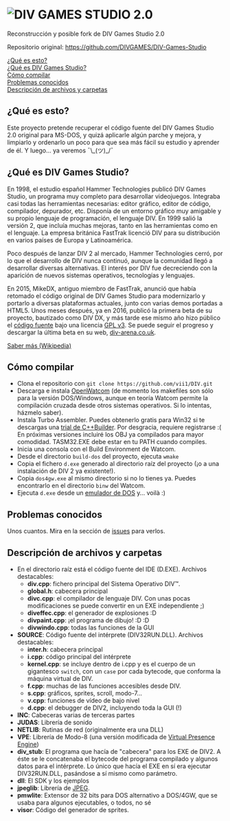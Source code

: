 # ![DIV GAMES STUDIO 2.0](https://github.com/vii1/DIV/blob/master/docs/img/divtitle.png)
Reconstrucción y posible fork de DIV Games Studio 2.0

Repositorio original: https://github.com/DIVGAMES/DIV-Games-Studio

[¿Qué es esto?](#qué-es-esto)  
[¿Qué es DIV Games Studio?](#qué-es-div-games-studio)  
[Cómo compilar](#cómo-compilar)  
[Problemas conocidos](#problemas-conocidos)  
[Descripción de archivos y carpetas](#descripción-de-archivos-y-carpetas)

## ¿Qué es esto?
Este proyecto pretende recuperar el código fuente del DIV Games Studio 2.0 original para MS-DOS, y quizá aplicarle algún parche y mejora, y limpiarlo y ordenarlo un poco para que sea más fácil su estudio y aprender de él. Y luego… ya veremos ¯\\\_(ツ)\_/¯

## ¿Qué es DIV Games Studio?
En 1998, el estudio español Hammer Technologies publicó DIV Games Studio, un programa muy completo para desarrollar videojuegos. Integraba casi todas las herramientas necesarias: editor gráfico, editor de código, compilador, depurador, etc. Disponía de un entorno gráfico muy amigable y su propio lenguaje de programación, el lenguaje DIV. En 1999 salió la versión 2, que incluía muchas mejoras, tanto en las herramientas como en el lenguaje. La empresa británica FastTrak licenció DIV para su distribución en varios países de Europa y Latinoamérica.

Poco después de lanzar DIV 2 al mercado, Hammer Technologies cerró, por lo que el desarrollo de DIV nunca continuó, aunque la comunidad llegó a desarrollar diversas alternativas. El interés por DIV fue decreciendo con la aparición de nuevos sistemas operativos, tecnologías y lenguajes.

En 2015, MikeDX, antiguo miembro de FastTrak, anunció que había retomado el código original de DIV Games Studio para modernizarlo y portarlo a diversas plataformas actuales, junto con varias demos portadas a HTML5. Unos meses después, ya en 2016, publicó la primera beta de su proyecto, bautizado como DIV DX, y más tarde ese mismo año hizo público el [código fuente](https://github.com/DIVGAMES/DIV-Games-Studio) bajo una licencia [GPL v3](https://github.com/vii1/DIV/blob/master/LICENSE). Se puede seguir el progreso y descargar la última beta en su web, [div-arena.co.uk](http://div-arena.co.uk/).

[Saber más (Wikipedia)](https://es.wikipedia.org/wiki/DIV_Games_Studio)

## Cómo compilar
* Clona el repositorio con `git clone https://github.com/vii1/DIV.git`
* Descarga e instala [OpenWatcom](http://www.openwatcom.org/) (de momento los makefiles son sólo para la versión DOS/Windows, aunque en teoría Watcom permite la compilación cruzada desde otros sistemas operativos. Si lo intentas, házmelo saber).
* Instala Turbo Assembler. Puedes obtenerlo gratis para Win32 si te descargas una [trial de C++Builder](https://www.embarcadero.com/es/products/cbuilder/starter/promotional-download). Por desgracia, requiere registrarse :( En próximas versiones incluiré los OBJ ya compilados para mayor comodidad. TASM32.EXE debe estar en tu PATH cuando compiles.
* Inicia una consola con el Build Environment de Watcom.
* Desde el directorio `build-dos` del proyecto, ejecuta `wmake`
* Copia el fichero `d.exe` generado al directorio raíz del proyecto (¡o a una instalación de DIV 2 ya existente!).
* Copia `dos4gw.exe` al mismo directorio si no lo tienes ya. Puedes encontrarlo en el directorio `binw` del Watcom.
* Ejecuta `d.exe` desde un [emulador de DOS](http://www.dosbox.com/) y… voilà :)

## Problemas conocidos
Unos cuantos. Mira en la sección de [issues](https://github.com/vii1/DIV/issues) para verlos.

## Descripción de archivos y carpetas
* En el directorio raíz está el código fuente del IDE (D.EXE). Archivos destacables:
  * **div.cpp**: fichero principal del Sistema Operativo DIV™.
  * **global.h**: cabecera principal
  * **divc.cpp**: el compilador de lenguaje DIV. Con unas pocas modificaciones se puede convertir en un EXE independiente ;)
  * **diveffec.cpp**: el generador de explosiones :D
  * **divpaint.cpp**: ¡el programa de dibujo! :D :D
  * **divwindo.cpp**: todas las funciones de la GUI
* **SOURCE**: Código fuente del intérprete (DIV32RUN.DLL). Archivos destacables:
  * **inter.h**: cabecera principal
  * **i.cpp**: código principal del intérprete
  * **kernel.cpp**: se incluye dentro de i.cpp y es el cuerpo de un gigantesco `switch`, con un `case` por cada bytecode, que conforma la máquina virtual de DIV.
  * **f.cpp**: muchas de las funciones accesibles desde DIV.
  * **s.cpp**: gráficos, sprites, scroll, modo-7...
  * **v.cpp**: funciones de vídeo de bajo nivel
  * **d.cpp**: el debugger de DIV2, incluyendo toda la GUI (!)
* **INC**: Cabeceras varias de terceras partes
* **JUDAS**: Librería de sonido
* **NETLIB**: Rutinas de red (originalmente era una DLL)
* **VPE**: Librería de Modo-8 (una versión modificada de [Virtual Presence Engine](http://www.ii.uib.no/~alexey/vpe/index.html))
* **div_stub**: El programa que hacía de "cabecera" para los EXE de DIV2. A éste se le concatenaba el bytecode del programa compilado y algunos datos para el intérprete. Lo único que hacía el EXE en sí era ejecutar DIV32RUN.DLL, pasándose a sí mismo como parámetro.
* **dll**: El SDK y los ejemplos
* **jpeglib**: Librería de [JPEG](http://ijg.org/).
* **pmwlite**: Extensor de 32 bits para DOS alternativo a DOS/4GW, que se usaba para algunos ejecutables, o todos, no sé
* **visor**: Código del generador de sprites.
